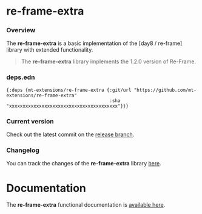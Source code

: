 
# re-frame-extra

### Overview

The <strong>re-frame-extra</strong> is a basic implementation of the [day8 / re-frame] library with extended functionality.

> The <strong>re-frame-extra</strong> library implements the 1.2.0 version of Re-Frame.

### deps.edn

```
{:deps {mt-extensions/re-frame-extra {:git/url "https://github.com/mt-extensions/re-frame-extra"
                                      :sha     "xxxxxxxxxxxxxxxxxxxxxxxxxxxxxxxxxxxxxxxx"}}}
```

### Current version

Check out the latest commit on the [release branch](https://github.com/mt-extensions/re-frame-extra/tree/release).

### Changelog

You can track the changes of the <strong>re-frame-extra</strong> library [here](CHANGES.md).

# Documentation

The <strong>re-frame-extra</strong> functional documentation is [available here](https://mt-extensions.github.io/re-frame-extra).
